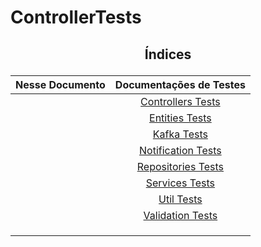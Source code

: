 # ControllerTests

## <p align="center"> Índices </p>

<div align="center">

|                      Nesse Documento                     | Documentações de Testes |
|:--------------------------------------------------------:|:-----------------------:|
|                                                          |  [Controllers Tests]()  |
|                                                          |   [Entities Tests]()    |
|                                                          |     [Kafka Tests]()     |
|                                                          | [Notification Tests]()  |
|                                                          | [Repositories Tests]()  |
|                                                          |   [Services Tests]()    |
|                                                          |     [Util Tests]()      |
|                                                          |  [Validation Tests]()   |
|                                                          |                         |
|                                                          |                         |
|                                                          |                         |

</div>